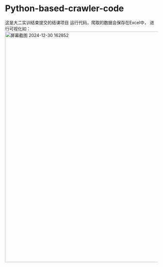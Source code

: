 # Python-based-crawler-code

这是大二实训结束提交的结课项目
运行代码，爬取的数据会保存在Excel中，
进行可视化如：
<img width="759" alt="屏幕截图 2024-12-30 162852" src="https://github.com/user-attachments/assets/ef302ad9-b1b8-4c04-9a37-c65f108b53e3" />
